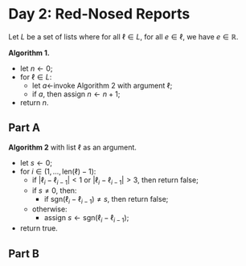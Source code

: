 <!-- day02.md -->
<!-- Licensed under the MIT license. -->
<!-- Copyright (c) 2024-2025 Ishan Pranav -->

<!-- Red-Nosed Reports -->

# Day 2: Red-Nosed Reports

Let $L$ be a set of lists where for all $\ell\in L$, for all $e\in\ell$, we have
$e\in\mathbb{R}$.

**Algorithm 1.**

* let $n\leftarrow 0$;
* for $\ell\in L$:
  * let $a\leftarrow$invoke Algorithm 2 with argument $\ell$;
  * if $a$, then assign $n\leftarrow n+1$;
* return $n$.

## Part A

**Algorithm 2** with list $\ell$ as an argument.

* let $s\leftarrow 0$;
* for $i\in(1,\dots,\mathrm{len}(\ell)-1)$:
  * if $\lvert\ell_i-\ell_{i-1}\rvert\lt 1$ or $\lvert\ell_i-\ell_{i-1}\rvert\gt 3$, then return $\text{false}$;
  * if $s\neq 0$, then:
    * if $\mathrm{sgn}(\ell_i-\ell_{i-1})\neq s$, then return $\text{false}$;
  * otherwise:
    * assign $s\leftarrow\mathrm{sgn}(\ell_i-\ell_{i-1})$;
* return $\text{true}$.

## Part B
